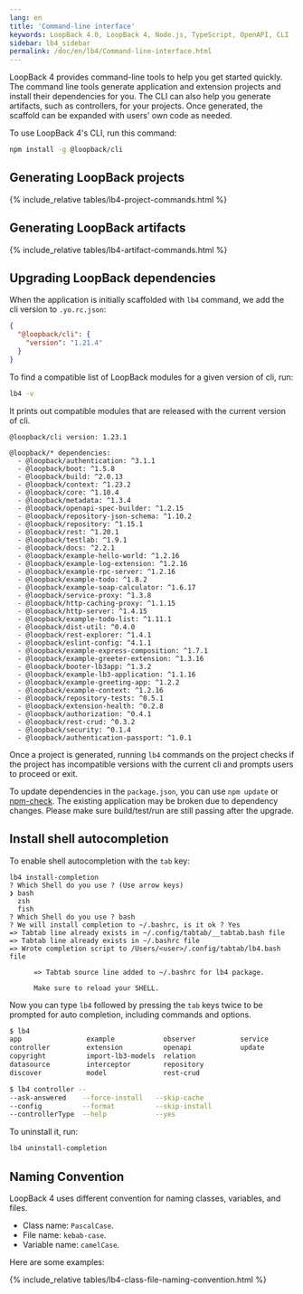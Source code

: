 ```yaml
---
lang: en
title: 'Command-line interface'
keywords: LoopBack 4.0, LoopBack 4, Node.js, TypeScript, OpenAPI, CLI
sidebar: lb4_sidebar
permalink: /doc/en/lb4/Command-line-interface.html
---
```


LoopBack 4 provides command-line tools to help you get started quickly. The
command line tools generate application and extension projects and install their
dependencies for you. The CLI can also help you generate artifacts, such as
controllers, for your projects. Once generated, the scaffold can be expanded
with users' own code as needed.

To use LoopBack 4's CLI, run this command:

```sh
npm install -g @loopback/cli
```

## Generating LoopBack projects

{% include_relative tables/lb4-project-commands.html %}

## Generating LoopBack artifacts

{% include_relative tables/lb4-artifact-commands.html %}

## Upgrading LoopBack dependencies

When the application is initially scaffolded with `lb4` command, we add the cli
version to `.yo.rc.json`:

```json
{
  "@loopback/cli": {
    "version": "1.21.4"
  }
}
```

To find a compatible list of LoopBack modules for a given version of cli, run:

```sh
lb4 -v
```

It prints out compatible modules that are released with the current version of
cli.

```
@loopback/cli version: 1.23.1

@loopback/* dependencies:
  - @loopback/authentication: ^3.1.1
  - @loopback/boot: ^1.5.8
  - @loopback/build: ^2.0.13
  - @loopback/context: ^1.23.2
  - @loopback/core: ^1.10.4
  - @loopback/metadata: ^1.3.4
  - @loopback/openapi-spec-builder: ^1.2.15
  - @loopback/repository-json-schema: ^1.10.2
  - @loopback/repository: ^1.15.1
  - @loopback/rest: ^1.20.1
  - @loopback/testlab: ^1.9.1
  - @loopback/docs: ^2.2.1
  - @loopback/example-hello-world: ^1.2.16
  - @loopback/example-log-extension: ^1.2.16
  - @loopback/example-rpc-server: ^1.2.16
  - @loopback/example-todo: ^1.8.2
  - @loopback/example-soap-calculator: ^1.6.17
  - @loopback/service-proxy: ^1.3.8
  - @loopback/http-caching-proxy: ^1.1.15
  - @loopback/http-server: ^1.4.15
  - @loopback/example-todo-list: ^1.11.1
  - @loopback/dist-util: ^0.4.0
  - @loopback/rest-explorer: ^1.4.1
  - @loopback/eslint-config: ^4.1.1
  - @loopback/example-express-composition: ^1.7.1
  - @loopback/example-greeter-extension: ^1.3.16
  - @loopback/booter-lb3app: ^1.3.2
  - @loopback/example-lb3-application: ^1.1.16
  - @loopback/example-greeting-app: ^1.2.2
  - @loopback/example-context: ^1.2.16
  - @loopback/repository-tests: ^0.5.1
  - @loopback/extension-health: ^0.2.8
  - @loopback/authorization: ^0.4.1
  - @loopback/rest-crud: ^0.3.2
  - @loopback/security: ^0.1.4
  - @loopback/authentication-passport: ^1.0.1
```

Once a project is generated, running `lb4` commands on the project checks if the
project has incompatible versions with the current cli and prompts users to
proceed or exit.

To update dependencies in the `package.json`, you can use `npm update` or
[npm-check](https://www.npmjs.com/package/npm-check). The existing application
may be broken due to dependency changes. Please make sure build/test/run are
still passing after the upgrade.

## Install shell autocompletion

To enable shell autocompletion with the `tab` key:

```
lb4 install-completion
? Which Shell do you use ? (Use arrow keys)
❯ bash
  zsh
  fish
? Which Shell do you use ? bash
? We will install completion to ~/.bashrc, is it ok ? Yes
=> Tabtab line already exists in ~/.config/tabtab/__tabtab.bash file
=> Tabtab line already exists in ~/.bashrc file
=> Wrote completion script to /Users/<user>/.config/tabtab/lb4.bash file

      => Tabtab source line added to ~/.bashrc for lb4 package.

      Make sure to reload your SHELL.
```

Now you can type `lb4` followed by pressing the `tab` keys twice to be prompted
for auto completion, including commands and options.

```sh
$ lb4
app                example            observer           service
controller         extension          openapi            update
copyright          import-lb3-models  relation
datasource         interceptor        repository
discover           model              rest-crud
```

```sh
$ lb4 controller --
--ask-answered    --force-install   --skip-cache
--config          --format          --skip-install
--controllerType  --help            --yes
```

To uninstall it, run:

```sh
lb4 uninstall-completion
```

## Naming Convention

LoopBack 4 uses different convention for naming classes, variables, and files.

- Class name: `PascalCase`.
- File name: `kebab-case`.
- Variable name: `camelCase`.

Here are some examples:

{% include_relative tables/lb4-class-file-naming-convention.html %}
